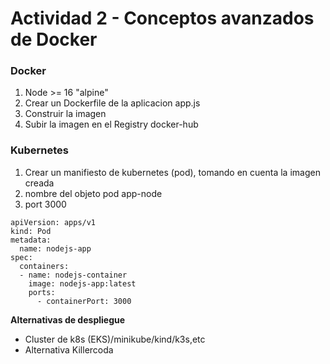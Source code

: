 # Actividad 2 - Conceptos avanzados de Docker 

### Docker
1. Node >= 16 "alpine"
2. Crear un Dockerfile de la aplicacion app.js
3. Construir la imagen
4. Subir la imagen en el Registry docker-hub

### Kubernetes
1. Crear un manifiesto de kubernetes (pod), tomando en cuenta la imagen creada
2. nombre del objeto pod app-node
3. port 3000


```
apiVersion: apps/v1
kind: Pod
metadata:
  name: nodejs-app
spec:
  containers:
  - name: nodejs-container
    image: nodejs-app:latest
    ports:
      - containerPort: 3000
```

**Alternativas de despliegue**
- Cluster de k8s (EKS)/minikube/kind/k3s,etc
- Alternativa Killercoda
